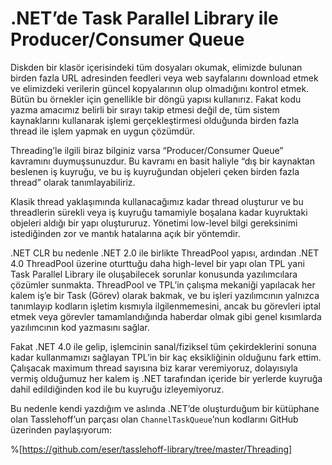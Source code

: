 # .NET’de Task Parallel Library ile Producer/Consumer Queue

Diskden bir klasör içerisindeki tüm dosyaları okumak, elimizde bulunan birden fazla URL adresinden feedleri veya web sayfalarını download etmek ve elimizdeki verilerin güncel kopyalarının olup olmadığını kontrol etmek. Bütün bu örnekler için genellikle bir döngü yapısı kullanırız. Fakat kodu yazma amacımız belirli bir sırayı takip etmesi değil de, tüm sistem kaynaklarını kullanarak işlemi gerçekleştirmesi olduğunda birden fazla thread ile işlem yapmak en uygun çözümdür.

Threading’le ilgili biraz bilginiz varsa “Producer/Consumer Queue” kavramını duymuşsunuzdur. Bu kavramı en basit haliyle “dış bir kaynaktan beslenen iş kuyruğu, ve bu iş kuyruğundan objeleri çeken birden fazla thread” olarak tanımlayabiliriz.

Klasik thread yaklaşımında kullanacağımız kadar thread oluşturur ve bu threadlerin sürekli veya iş kuyruğu tamamiyle boşalana kadar kuyruktaki objeleri aldığı bir yapı oluştururuz. Yönetimi low-level bilgi gereksinimi istediğinden zor ve mantık hatalarına açık bir yöntemdir.

.NET CLR bu nedenle .NET 2.0 ile birlikte ThreadPool yapısı, ardından .NET 4.0 ThreadPool üzerine oturttuğu daha high-level bir yapı olan TPL yani Task Parallel Library ile oluşabilecek sorunlar konusunda yazılımcılara çözümler sunmakta. ThreadPool ve TPL’in çalışma mekaniği yapılacak her kalem iş’e bir Task (Görev) olarak bakmak, ve bu işleri yazılımcının yalnızca tanımlayıp kodların işletim kısmıyla ilgilenmemesini, ancak bu görevleri iptal etmek veya görevler tamamlandığında haberdar olmak gibi genel kısımlarda yazılımcının kod yazmasını sağlar.

Fakat .NET 4.0 ile gelip, işlemcinin sanal/fiziksel tüm çekirdeklerini sonuna kadar kullanmamızı sağlayan TPL’in bir kaç eksikliğinin olduğunu fark ettim. Çalışacak maximum thread sayısına biz karar veremiyoruz, dolayısıyla vermiş olduğumuz her kalem iş .NET tarafından içeride bir yerlerde kuyruğa dahil edildiğinden kod ile bu kuyruğu izleyemiyoruz.

Bu nedenle kendi yazdığım ve aslında .NET’de oluşturduğum bir kütüphane olan Tasslehoff’un parçası olan `ChannelTaskQueue`’nun kodlarını GitHub üzerinden paylaşıyorum: 

%[https://github.com/eser/tasslehoff-library/tree/master/Threading]
